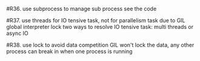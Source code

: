 #R36. use subprocess to manage sub process
see the code

#R37. use threads for IO tensive task, not for parallelism task
due to GIL global interpreter lock
two ways to resolve IO tensive task: multi threads or async IO

#R38. use lock to avoid data competition 
GIL won't lock the data, any other process can break in when one process is running
